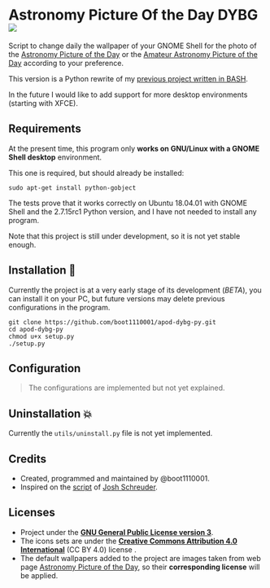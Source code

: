 
# Astronomy Picture Of the Day DYBG ![](https://raw.githubusercontent.com/boot1110001/apod-dybg-py/master/media/icons/24x24/apod-dybg-py.png)
Script to change daily the wallpaper of your GNOME Shell for the photo of the [Astronomy Picture of the Day](https://apod.nasa.gov) or the [Amateur Astronomy Picture of the Day](http://www.aapodx2.com) according to your preference.

This version is a Python rewrite of my [previous project written in BASH](https://github.com/boot1110001/apod-dybg).

In the future I would like to add support for more desktop environments (starting with XFCE).

## Requirements
At the present time, this program only __works on GNU/Linux with a GNOME Shell desktop__ environment.

This one is required, but should already be installed:

```
sudo apt-get install python-gobject
```

The tests prove that it works correctly on Ubuntu 18.04.01 with GNOME Shell and the 2.7.15rc1 Python version, and I have not needed to install any program.

Note that this project is still under development, so it is not yet stable enough.

## Installation :rocket:
Currently the project is at a very early stage of its development (_BETA_), you can install it on your PC, but future versions may delete previous configurations in the program.

```
git clone https://github.com/boot1110001/apod-dybg-py.git
cd apod-dybg-py
chmod u+x setup.py
./setup.py
```

## Configuration
> The configurations are implemented but not yet explained.

## Uninstallation :boom:
Currently the `utils/uninstall.py` file is not yet implemented.

## Credits

- Created, programmed and maintained by @boot1110001.
- Inspired on the [script](https://gist.github.com/JoshSchreuder/882666) of [Josh Schreuder](https://gist.github.com/JoshSchreuder).

## Licenses

- Project under the __[GNU General Public License version 3](https://www.gnu.org/licenses/gpl.txt)__.
- The icons sets are under the __[Creative Commons Attribution 4.0 International](https://creativecommons.org/licenses/by/4.0/)__ (CC BY 4.0) license .
- The default wallpapers added to the project are images taken from web page [Astronomy Picture of the Day](https://apod.nasa.gov), so their __corresponding license__ will be applied.
